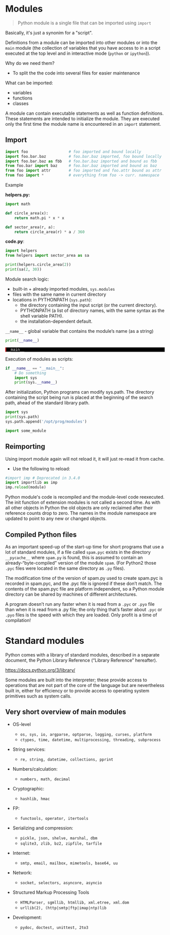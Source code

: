 # Modules

> Python module is a single file that can be imported using `import`

Basically, it's just a synonim for a "script".

Definitions from a module can be imported into other modules or into the `main` module (the collection of variables that you have access to in a script executed at the top level and in interactive mode (`python` or `ipython`)).

Why do we need them?
* To split the the code into several files for easier maintenance

What can be imported:
* variables
* functions
* classes

A module can contain executable statements as well as function definitions. These statements are intended to initialize the module. They are executed only the first time the module name is encountered in an `import` statement.

## Import

```python
import foo                  # foo imported and bound locally
import foo.bar.baz          # foo.bar.baz imported, foo bound locally
import foo.bar.baz as fbb   # foo.bar.baz imported and bound as fbb
from foo.bar import baz     # foo.bar.baz imported and bound as baz
from foo import attr        # foo imported and foo.attr bound as attr
from foo import *           # everything from foo -> curr. namespace
```

Example

**helpers.py:**

```python
import math

def circle_area(x):
    return math.pi * x * x

def sector_area(r, a):
    return circle_area(r) * a / 360
```

**code.py**:

```python
import helpers
from helpers import sector_area as sa

print(helpers.circle_area(2))
print(sa(2, 30))
```

Module search logic:
* built-in + already imported modules, `sys.modules`
* files with the same name in current directory
* locations in PYTHONPATH (`sys.path`):
    * the directory containing the input script (or the current directory).
    * PYTHONPATH (a list of directory names, with the same syntax as the shell variable PATH). 
    * the installation-dependent default.

`__name__` - global variable that contains the module’s name (as a string)


```python
print(__name__)
```

<pre class="notranslate" style="background-color: #000;color: #e2e2e2;font-family: Hack, Consolas, Menlo, Mono, monospace;border-left: .25em solid #bc0000;"><code>__main__</code></pre>


Execution of modules as scripts:

```python
if __name__ == "__main__":
    # Do something
    import sys
    print(sys.__name__)
```

After initialization, Python programs can modify sys.path. The directory containing the script being run is placed at the beginning of the search path, ahead of the standard library path.

```python
import sys
print(sys.path)
sys.path.append('/opt/prog/modules')

import some_module
```

## Reimporting

Using import module again will not reload it, it will just re-read it from cache.

* Use the following to reload:

```python
#import imp # Deprecated in 3.4.0
import importlib as imp
imp.reload(module)
```

Python module's code is recompiled and the module-level code reexecuted. The init function of extension modules is not called a second time. As with all other objects in Python the old objects are only reclaimed after their reference counts drop to
zero. The names in the module namespace are updated to point to any new or changed objects.

## Compiled Python files

As an important speed-up of the start-up time for short programs that use a lot of standard modules, if a file called `spam.pyc` exists in the directory `__pycache__` where `spam.py` is found, this is assumed to contain an already-“byte-compiled” version of the module `spam`. (For Python2 those `.pyc` files were located in the same directory as `.py` files).

The modification time of the version of spam.py used to create spam.pyc is recorded in spam.pyc, and the .pyc file is ignored if
these don’t match. The contents of the spam.pyc file are platform independent, so a Python module directory can be shared by machines of different architectures.

A program doesn’t run any faster when it is read from a `.pyc` or `.pyo` file than when it is read from a .py file; the only thing that’s faster about `.pyc` or `.pyo` files is the speed with which they are loaded. Only profit is a time of compilation!

# Standard modules

Python comes with a library of standard modules, described in a separate document, the Python Library Reference (“Library
Reference” hereafter). 

https://docs.python.org/3/library/

Some modules are built into the interpreter; these provide access to operations that are not part of the core of the language but are nevertheless built in, either for efficiency or to provide access to operating system primitives such as system calls.

## Very short overview of main modules

* OS-level
    * `os, sys, io, argparse, optparse, logging, curses, platform`
    * `ctypes, time, datetime, multiprocessing, threading, subprocess`
* String services:
    * `re, string, datetime, collections, pprint`
* Numbers/calculation:
    * `numbers, math, decimal`

* Cryptographic:
    * `hashlib, hmac`
* FP:
    * `functools, operator, itertools`
* Serializing and compression:
    * `pickle, json, shelve, marshal, dbm`
    * `sqlite3, zlib, bz2, zipfile, tarfile`

* Internet:
    * `smtp, email, mailbox, mimetools, base64, uu`
* Network:
    * `socket, selectors, asyncore, asyncio`
* Structured Markup Processing Tools
    * `HTMLParser, sgmllib, htmllib, xml.etree, xml.dom`
    * `urllib(2), (http|smtp|ftp|imap|ntp)lib`
* Development:
    * `pydoc, doctest, unittest, 2to3`